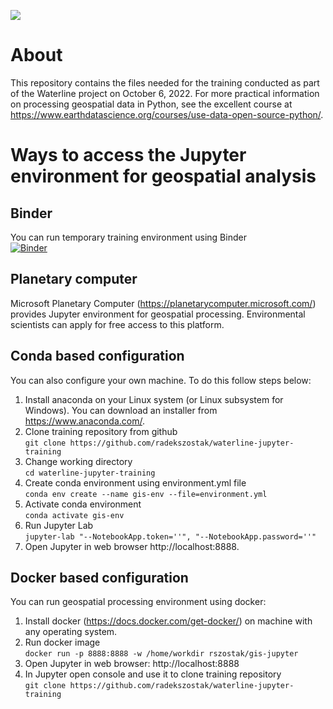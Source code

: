 [![](http://waterlineproject.eu/images/logo.png)](http://waterlineproject.eu/)
# About
This repository contains the files needed for the training conducted as part of the Waterline project on October 6, 2022. For more practical information on processing geospatial data in Python, see the excellent course at https://www.earthdatascience.org/courses/use-data-open-source-python/.
# Ways to access the Jupyter environment for geospatial analysis
## Binder
You can run temporary training environment using Binder\
[![Binder](https://mybinder.org/badge_logo.svg)](https://mybinder.org/v2/gh/radekszostak/waterline-jupyter-training/HEAD)
## Planetary computer
Microsoft Planetary Computer (https://planetarycomputer.microsoft.com/) provides Jupyter environment for geospatial processing. Environmental scientists can apply for free access to this platform.
## Conda based configuration
You can also configure your own machine. To do this follow steps below:
1. Install anaconda on your Linux system (or Linux subsystem for Windows). You can download an installer from https://www.anaconda.com/.
2. Clone training repository from github\
`git clone https://github.com/radekszostak/waterline-jupyter-training`
3. Change working directory\
`cd waterline-jupyter-training`
4. Create conda environment using environment.yml file\
`conda env create --name gis-env --file=environment.yml`
5. Activate conda environment\
`conda activate gis-env`
6. Run Jupyter Lab\
`jupyter-lab "--NotebookApp.token=''", "--NotebookApp.password=''"`
7. Open Jupyter in web browser http://localhost:8888.

## Docker based configuration
You can run geospatial processing environment using docker:
1. Install docker (https://docs.docker.com/get-docker/) on machine with any operating system.
2. Run docker image\
`docker run -p 8888:8888 -w /home/workdir rszostak/gis-jupyter`
3. Open Jupyter in web browser: http://localhost:8888
4. In Jupyter open console and use it to clone training repository\
`git clone https://github.com/radekszostak/waterline-jupyter-training`
